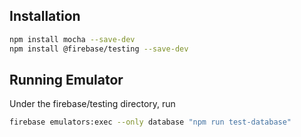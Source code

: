 


## Installation

```bash
npm install mocha --save-dev
npm install @firebase/testing --save-dev
```

## Running Emulator

Under the firebase/testing directory, run

```bash
firebase emulators:exec --only database "npm run test-database" 
```
